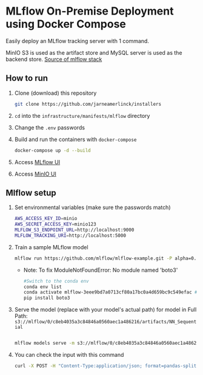 # MLflow On-Premise Deployment using Docker Compose
Easily deploy an MLflow tracking server with 1 command.

MinIO S3 is used as the artifact store and MySQL server is used as the backend store.
[Source of mlflow stack](https://github.com/sachua/mlflow-docker-compose)
## How to run

1. Clone (download) this repository

    ```bash
    git clone https://github.com/jarneamerlinck/installers
    ```

2. `cd` into the `infrastructure/manifests/mlflow` directory
3. Change the `.env` passwords
4. Build and run the containers with `docker-compose`

    ```bash
    docker-compose up -d --build
    ```

5. Access [MLflow UI](http://localhost:5000)

6. Access [MinIO UI](http://localhost:9000)

## Mlflow setup

1. Set environmental variables (make sure the passwords match)

    ```bash
    AWS_ACCESS_KEY_ID=minio
    AWS_SECRET_ACCESS_KEY=minio123
    MLFLOW_S3_ENDPOINT_URL=http://localhost:9000
    MLFLOW_TRACKING_URI=http://localhost:5000
    ```
2. Train a sample MLflow model

    ```bash
    mlflow run https://github.com/mlflow/mlflow-example.git -P alpha=0.42
    ```

    * Note: To fix ModuleNotFoundError: No module named 'boto3'

        ```bash
        #Switch to the conda env
        conda env list
        conda activate mlflow-3eee9bd7a0713cf80a17bc0a4d659bc9c549efac #replace with your own generated mlflow-environment
        pip install boto3
        ```

 6. Serve the model (replace with your model's actual path)
 for model in Full Path: `s3://mlflow/0/c8eb4035a3c84846a0560aec1a486216/artifacts/NN_Sequential` 
    ```bash
    
    mlflow models serve -m s3://mlflow/0/c8eb4035a3c84846a0560aec1a486216/artifacts/NN_Sequential -p 1234 --env-manager conda
    ```

 7. You can check the input with this command
    ```bash
    curl -X POST -H "Content-Type:application/json; format=pandas-split" --data '{"columns":["alcohol", "chlorides", "citric acid", "density", "fixed acidity", "free sulfur dioxide", "pH", "residual sugar", "sulphates", "total sulfur dioxide", "volatile acidity"],"data":[[12.8, 0.029, 0.48, 0.98, 6.2, 29, 3.33, 1.2, 0.39, 75, 0.66]]}' http://127.0.0.1:1234/invocations
    ```
